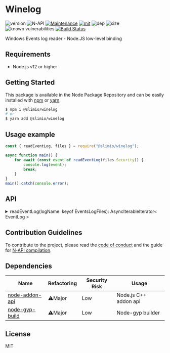 # Winelog
![version](https://img.shields.io/badge/dynamic/json.svg?url=https://raw.githubusercontent.com/SlimIO/Winelog/master/package.json&query=$.version&label=Version)
![N-API](https://img.shields.io/badge/N--API-v3-green.svg)
[![Maintenance](https://img.shields.io/badge/Maintained%3F-yes-green.svg)](https://github.com/SlimIO/Winelog/commit-activity)
[![mit](https://img.shields.io/github/license/Naereen/StrapDown.js.svg)](https://github.com/SlimIO/Winelog/blob/master/LICENSE)
![dep](https://img.shields.io/badge/Dependencies-2-yellow.svg)
![size](https://img.shields.io/github/languages/code-size/SlimIO/winelog)
![known vulnerabilities](https://img.shields.io/snyk/vulnerabilities/github/SlimIO/winelog)
[![Build Status](https://travis-ci.com/SlimIO/Winelog.svg?branch=master)](https://travis-ci.com/SlimIO/Winelog)

Windows Events log reader - Node.JS low-level binding

## Requirements
- Node.js v12 or higher

## Getting Started

This package is available in the Node Package Repository and can be easily installed with [npm](https://docs.npmjs.com/getting-started/what-is-npm) or [yarn](https://yarnpkg.com).

```bash
$ npm i @slimio/winelog
# or
$ yarn add @slimio/winelog
```

## Usage example
```js
const { readEventLog, files } = require("@slimio/winelog");

async function main() {
    for await (const event of readEventLog(files.Security)) {
        console.log(event);
        break;
    }
}
main().catch(console.error);
```

## API

<details>
<summary>readEventLog(logName: keyof EventsLogFiles): AsyncIterableIterator< EventLog ></summary>
<br />

Return an Async iterable of EventLog.
```ts
interface EventLog {
    eventId: number;
    providerName: string;
    providerGUID: string;
    channel: string;
    computer: string;
    timeCreated: string;
    level: number;
    task: number;
    opcode: number;
    keywords: number;
    eventRecordID: number;
    processID: number;
    threadID: number;
}
```

</details>

## Contribution Guidelines
To contribute to the project, please read the [code of conduct](https://github.com/SlimIO/Governance/blob/master/COC_POLICY.md) and the guide for [N-API compilation](https://github.com/SlimIO/Governance/blob/master/docs/native_addons.md).

## Dependencies

|Name|Refactoring|Security Risk|Usage|
|---|---|---|---|
|[node-addon-api](https://github.com/nodejs/node-addon-api)|⚠️Major|Low|Node.js C++ addon api|
|[node-gyp-build](https://github.com/prebuild/node-gyp-build)|⚠️Major|Low|Node-gyp builder|

## License
MIT
